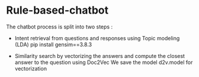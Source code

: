 # Rule-based-chatbot

The chatbot process is split into two steps :

- Intent retrieval from questions and responses using Topic modeling (LDA)
pip install gensim==3.8.3

- Similarity search by vectorizing the answers and compute the closest answer to the question using Doc2Vec
We save the model d2v.model for vectorization 
